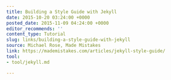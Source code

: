 ```yaml
---
title: Building a Style Guide with Jekyll
date: 2015-10-20 03:24:00 +0000
posted_date: 2015-11-09 04:24:00 +0000
editor_recommends: ''
content_type: Tutorial
slug: links/building-a-style-guide-with-jekyll
source: Michael Rose, Made Mistakes
link: https://mademistakes.com/articles/jekyll-style-guide/
tool:
- tool/jekyll.md

---
```

